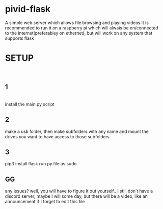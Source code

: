 # pivid-flask
A simple web server which allows file browsing and playing videos
It is recommended to run it on a raspberry pi which will alwais be on/connected to the internet(preferabley on ethernet), but will work on any system that supports flask

<h1>SETUP</h1>
<br>
<h2>1</h2>
<br>
install the main.py script
<h2>2</h2>
make a usb folder, then make subfolders with any name and mount the drives you want to have access to those subfolders

<h2>3</h2>
pip3 install flask
run py file as sudo

<h2>GG</h2>
any issues? well, you will have to figure it out yourself.. I still don't have a discord server, maybe I will some day, but there will be a video, like an announcement if I forget to edit this file
